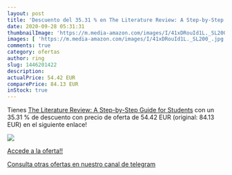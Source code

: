 ```yaml
---
layout: post
title: 'Descuento del 35.31 % en The Literature Review: A Step-by-Step Gu'
date: 2020-09-28 05:31:31
thumbnailImage: 'https://m.media-amazon.com/images/I/41xDRouId1L._SL200_.jpg'
images: [ 'https://m.media-amazon.com/images/I/41xDRouId1L._SL200_.jpg' ]
comments: true
category: ofertas
author: ring
slug: 1446201422
description:
actualPrice: 54.42 EUR
comparePrice: 84.13 EUR
inStock: true
---
```


Tienes [The Literature Review: A Step-by-Step Guide for Students](https://www.amazon.it/dp/1446201422/?tag=redken03-21) con un 35.31 % de descuento con precio de oferta de 54.42 EUR (original: 84.13 EUR) en el siguiente enlace!

[![](https://m.media-amazon.com/images/I/41xDRouId1L._SL200_.jpg)](https://www.amazon.it/dp/1446201422/?tag=redken03-21)

[Accede a la oferta!!](https://www.amazon.it/dp/1446201422/?tag=redken03-21)

[Consulta otras ofertas en nuestro canal de telegram](https://t.me/s/ofertas25)
